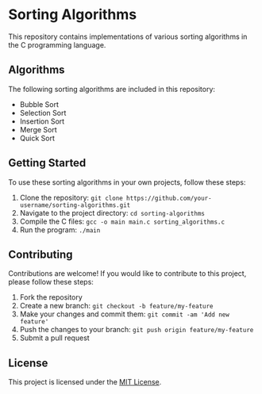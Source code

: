 # Sorting Algorithms

This repository contains implementations of various sorting algorithms in the C programming language.

## Algorithms

The following sorting algorithms are included in this repository:

- Bubble Sort
- Selection Sort
- Insertion Sort
- Merge Sort
- Quick Sort

## Getting Started

To use these sorting algorithms in your own projects, follow these steps:

1. Clone the repository: `git clone https://github.com/your-username/sorting-algorithms.git`
2. Navigate to the project directory: `cd sorting-algorithms`
3. Compile the C files: `gcc -o main main.c sorting_algorithms.c`
4. Run the program: `./main`

## Contributing

Contributions are welcome! If you would like to contribute to this project, please follow these steps:

1. Fork the repository
2. Create a new branch: `git checkout -b feature/my-feature`
3. Make your changes and commit them: `git commit -am 'Add new feature'`
4. Push the changes to your branch: `git push origin feature/my-feature`
5. Submit a pull request

## License

This project is licensed under the [MIT License](LICENSE).
